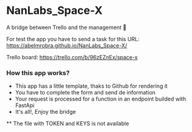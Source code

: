 # NanLabs_Space-X
A bridge between Trello and the management 🚀

For test the app you have to send a task for this URL:
https://abelmrobra.github.io/NanLabs_Space-X/

Trello board:
https://trello.com/b/96zEZnEx/space-x

### How this app works?

- This app has a little template, thaks to Github for rendering it
- You have to complete the form and send de information
- Your request is processed for a function in an endpoint builded with FastApi
- It's all!, Enjoy the bridge

** The file with TOKEN and KEYS is not available
